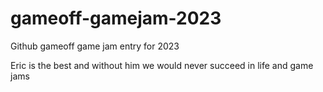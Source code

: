 # gameoff-gamejam-2023
Github gameoff game jam entry for 2023



Eric is the best and without him we would never succeed in life and game jams